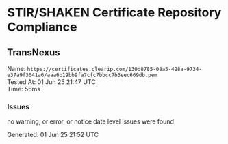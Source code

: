 # STIR/SHAKEN Certificate Repository Compliance

## TransNexus

Name: `https://certificates.clearip.com/130d8785-08a5-428a-9734-e37a9f3641a6/aaa6b19bb9fa7cfc7bbcc7b3eec669db.pem`\
Tested At: 01 Jun 25 21:47 UTC\
Time: 56ms

### Issues

no warning, or error, or notice date level issues were found

Generated: 01 Jun 25 21:52 UTC
